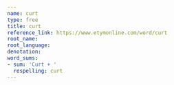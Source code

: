 ```yaml
---
name: curt
type: free
title: curt
reference_link: https://www.etymonline.com/word/curt
root_name: 
root_language: 
denotation: 
word_sums:
- sum: 'Curt + '
  respelling: curt
---
```

